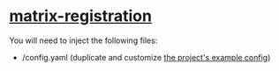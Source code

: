 # [matrix-registration](https://github.com/ZerataX/matrix-registration)

You will need to inject the following files:

* /config.yaml (duplicate and customize [the project's example config](https://github.com/ZerataX/matrix-registration/blob/master/config.sample.yaml))
